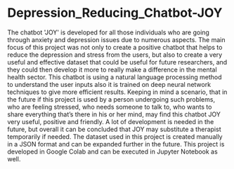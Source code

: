 # Depression_Reducing_Chatbot-JOY
The chatbot 'JOY' is developed for all those individuals who are going through anxiety and depression issues due to numerous aspects. The main focus of this project was not only to create a positive chatbot that helps to reduce the depression and stress from the users, but also to create a very useful and effective dataset that could be useful for future researchers, and they could then develop it more to really make a difference in the mental health sector. This chatbot is using a natural language processing method to understand the user inputs also it is trained on deep neural network techniques to give more efficient results. Keeping in mind a scenario, that in the future if this project is used by a person undergoing such problems, who are feeling stressed, who needs someone to talk to, who wants to share everything that’s there in his or her mind, may find this chatbot JOY very useful, positive and friendly. A lot of development is needed in the future, but overall it can be concluded that JOY may substitute a therapist temporarily if needed. The dataset used in this project is created manually in a JSON format and can be expanded further in the future. This project is developed in Google Colab and can be executed in Jupyter Notebook as well.

